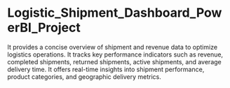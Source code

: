 # Logistic_Shipment_Dashboard_PowerBI_Project
It provides a concise overview of shipment and revenue data to optimize logistics operations. It tracks key performance indicators such as revenue, completed shipments, returned shipments, active shipments, and average delivery time. It offers real-time insights into shipment performance, product categories, and geographic delivery metrics. 
